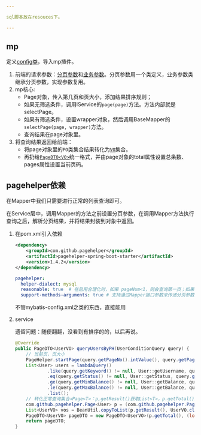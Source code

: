 ```yaml
---

sql脚本放在resouces下。

---
```


## mp

定义[config类](./src/main/java/com/sword/page/config/MybatisPlusConfig.java)，导入mp插件。

1. 前端的请求参数：[分页参数](./src/main/java/com/sword/page/domain/query/PageQuery.java)和[业务参数](./src/main/java/com/sword/page/domain/query/UserConditionQuery.java)。分页参数用一个类定义，业务参数类继承分页参数，实现参数复用。
2. mp核心: 
   - Page对象，传入第几页和页大小，添加结果排序规则；
   - 如果无筛选条件，调用IService的`page(page)`方法。方法内部就是selectPage。
   - 如果有筛选条件，设置wrapper对象，然后调用BaseMapper的`selectPage(page, wrapper)`方法。
   - 查询结果在page对象里。
3. 将查询结果返回给前端：
   - 将page对象里的`PO`类集合结果转化为[`VO`](./src/main/java/com/sword/page/domain/vo/UserVO.java)集合。
   - 再扔给[`PageDTO<VO>`](./src/main/java/com/sword/page/domain/dto/PageDTO.java)统一格式，并由page对象的total属性设置总条数、pages属性设置当前页码。
## pagehelper依赖

在Mapper中我们只需要进行正常的列表查询即可。

在Service层中，调用Mapper的方法之前设置分页参数，在调用Mapper方法执行查询之后，解析分页结果，并将结果封装到对象中返回。

1. 在pom.xml引入依赖

    ```xml
    <dependency>
        <groupId>com.github.pagehelper</groupId>
        <artifactId>pagehelper-spring-boot-starter</artifactId>
        <version>1.4.2</version>
    </dependency>
    ```
   
    ```yml
    pagehelper:
      helper-dialect: mysql
      reasonable: true  # 在启用合理化时，如果 pageNum<1，则会查询第一页；如果 pageNum>pages，则会查询最后一页。
      support-methods-arguments: true # 支持通过Mapper接口参数来传递分页参数
    ```
   
    不管mybatis-config.xml之类的东西，直接能用

2. service
    
    遗留问题：随便翻翻，没看到有排序的的，以后再说。
    ```java
    @Override
    public PageDTO<UserVO> queryUsersByPH(UserConditionQuery query) {
        // 当前页，页大小
        PageHelper.startPage(query.getPageNo().intValue(), query.getPageSize().intValue());
        List<User> users = lambdaQuery()
                .like(query.getKeyword() != null, User::getUsername, query.getKeyword())
                .eq(query.getStatus() != null, User::getStatus, query.getStatus())
                .ge(query.getMinBalance() != null, User::getBalance, query.getMinBalance())
                .le(query.getMaxBalance() != null, User::getBalance, query.getMaxBalance())
                .list();
        // 转化正常查询集合→Page<T>：p,getResult()获取List<T>，p.getTotal()总条数, p.getPages()总页
        com.github.pagehelper.Page<User> p = (com.github.pagehelper.Page<User>) users;
        List<UserVO> vos = BeanUtil.copyToList(p.getResult(), UserVO.class);
        PageDTO<UserVO> pageDTO = new PageDTO<UserVO>(p.getTotal(), (long) p.getPages(), vos);
        return pageDTO;
    }
    ```